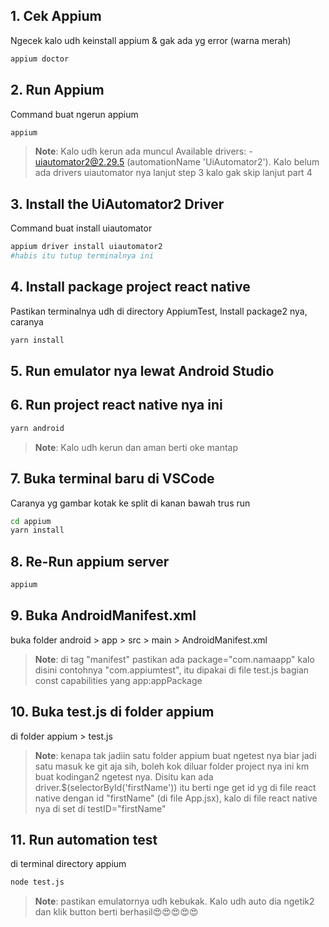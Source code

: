 ## 1. Cek Appium
Ngecek kalo udh keinstall appium & gak ada yg error (warna merah)
```bash
appium doctor
```
## 2. Run Appium
Command buat ngerun appium
```bash
appium
```
>**Note**: Kalo udh kerun ada muncul Available drivers: - uiautomator2@2.29.5 (automationName 'UiAutomator2'). Kalo belum ada drivers uiautomator nya lanjut step 3 kalo gak skip lanjut part 4
## 3. Install the UiAutomator2 Driver
Command buat install uiautomator
```bash
appium driver install uiautomator2
#habis itu tutup terminalnya ini
```
## 4. Install package project react native
Pastikan terminalnya udh di directory AppiumTest, Install package2 nya, caranya
```bash
yarn install
```
## 5. Run emulator nya lewat Android Studio
## 6. Run project react native nya ini
```bash
yarn android
```
>**Note**: Kalo udh kerun dan aman berti oke mantap
## 7. Buka terminal baru di VSCode
Caranya yg gambar kotak ke split di kanan bawah trus run
```bash
cd appium
yarn install
```
## 8. Re-Run appium server
```bash
appium
```
## 9. Buka AndroidManifest.xml
buka folder android > app > src > main > AndroidManifest.xml
>**Note**: di tag "manifest" pastikan ada package="com.namaapp" kalo disini contohnya "com.appiumtest", itu dipakai di file test.js bagian const capabilities yang app:appPackage
## 10. Buka test.js di folder appium
di folder appium > test.js
>**Note**: kenapa tak jadiin satu folder appium buat ngetest nya biar jadi satu masuk ke git aja sih, boleh kok diluar folder project nya ini km buat kodingan2 ngetest nya. Disitu kan ada driver.$(selectorById('firstName')) itu berti nge get id yg di file react native dengan id "firstName" (di file App.jsx), kalo di file react native nya di set di testID="firstName"
## 11. Run automation test
di terminal directory appium
```bash
node test.js
```
>**Note**: pastikan emulatornya udh kebukak. Kalo udh auto dia ngetik2 dan klik button berti berhasil😍😍😍😍😍
